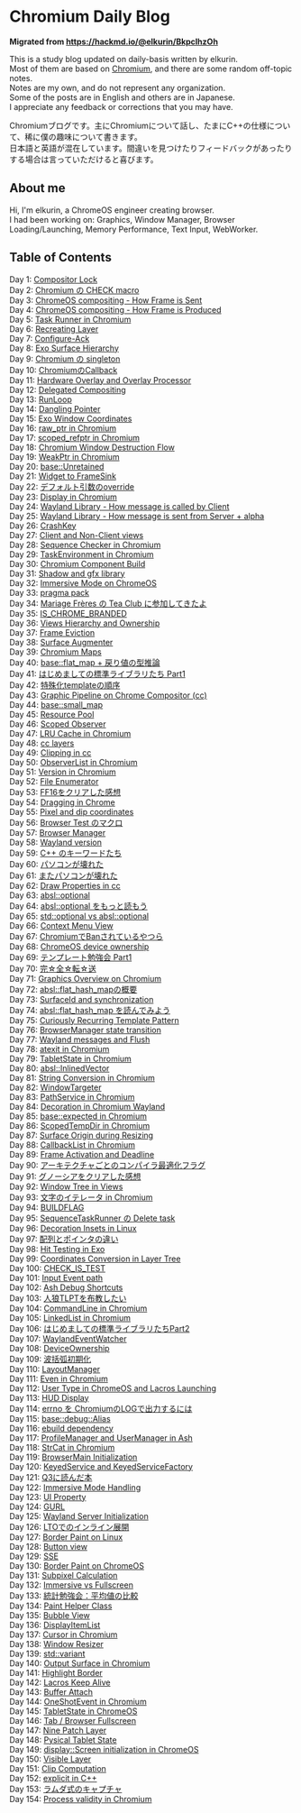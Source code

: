 # Chromium Daily Blog

**Migrated from https://hackmd.io/@elkurin/BkpclhzOh**

This is a study blog updated on daily-basis written by elkurin.  
Most of them are based on [Chromium](https://source.chromium.org/chromium/chromium/src), and there are some random off-topic notes.  
Notes are my own, and do not represent any organization.  
Some of the posts are in English and others are in Japanese.  
I appreciate any feedback or corrections that you may have.

Chromiumブログです。主にChromiumについて話し、たまにC++の仕様について、稀に僕の趣味について書きます。  
日本語と英語が混在しています。間違いを見つけたりフィードバックがあったりする場合は言っていただけると喜びます。

## About me
Hi, I'm elkurin, a ChromeOS engineer creating browser.  
I had been working on: Graphics, Window Manager, Browser Loading/Launching, Memory Performance, Text Input, WebWorker.

## Table of Contents
Day 1: [Compositor Lock](/docs/day1.md)  
Day 2: [Chromium の CHECK macro](/docs/day2.md)  
Day 3: [ChromeOS compositing - How Frame is Sent](/docs/day3.md)  
Day 4: [ChromeOS compositing - How Frame is Produced](/docs/day4.md)  
Day 5: [Task Runner in Chromium](/docs/day5.md)  
Day 6: [Recreating Layer](/docs/day6.md)  
Day 7: [Configure-Ack](/docs/day7.md)  
Day 8: [Exo Surface Hierarchy](/docs/day8.md)  
Day 9: [Chromium の singleton](/docs/day9.md)  
Day 10: [ChromiumのCallback](/docs/day10.md)  
Day 11: [Hardware Overlay and Overlay Processor](/docs/day11.md)  
Day 12: [Delegated Compositing](/docs/day12.md)  
Day 13: [RunLoop](/docs/day13.md)  
Day 14: [Dangling Pointer](/docs/day14.md)  
Day 15: [Exo Window Coordinates](/docs/day15.md)  
Day 16: [raw_ptr in Chromium](/docs/day16.md)  
Day 17: [scoped_refptr in Chromium](/docs/day17.md)  
Day 18: [Chromium Window Destruction Flow](/docs/day18.md)  
Day 19: [WeakPtr in Chromium](/docs/day19.md)  
Day 20: [base::Unretained](/docs/day20.md)  
Day 21: [Widget to FrameSink](/docs/day21.md)  
Day 22: [デフォルト引数のoverride](/docs/day22.md)  
Day 23: [Display in Chromium](/docs/day23.md)  
Day 24: [Wayland Library - How message is called by Client](/docs/day24.md)  
Day 25: [Wayland Library - How message is sent from Server + alpha](/docs/day25.md)  
Day 26: [CrashKey](/docs/day26.md)  
Day 27: [Client and Non-Client views](/docs/day27.md)  
Day 28: [Sequence Checker in Chromium](/docs/day28.md)  
Day 29: [TaskEnvironment in Chromium](/docs/day29.md)  
Day 30: [Chromium Component Build](/docs/day30.md)  
Day 31: [Shadow and gfx library](/docs/day31.md)  
Day 32: [Immersive Mode on ChromeOS](/docs/day32.md)  
Day 33: [pragma pack](/docs/day33.md)  
Day 34: [Mariage Frères の Tea Club に参加してきたよ](https://elkurin.hatenablog.com/entry/2023/06/28/235656)  
Day 35: [IS_CHROME_BRANDED](/docs/day35.md)  
Day 36: [Views Hierarchy and Ownership](/docs/day36.md)  
Day 37: [Frame Eviction](/docs/day37.md)  
Day 38: [Surface Augmenter](/docs/day38.md)  
Day 39: [Chromium Maps](/docs/day39.md)  
Day 40: [base::flat_map + 戻り値の型推論](/docs/day40.md)  
Day 41: [はじめましての標準ライブラリたち Part1](/docs/day41.md)  
Day 42: [特殊化templateの順序](/docs/day42.md)  
Day 43: [Graphic Pipeline on Chrome Compositor (cc)](/docs/day43.md)  
Day 44: [base::small_map](/docs/day44.md)  
Day 45: [Resource Pool](/docs/day45.md)  
Day 46: [Scoped Observer](/docs/day46.md)  
Day 47: [LRU Cache in Chromium](/docs/day47.md)  
Day 48: [cc layers](/docs/day48.md)  
Day 49: [Clipping in cc](/docs/day49.md)  
Day 50: [ObserverList in Chromium](/docs/day50.md)  
Day 51: [Version in Chromium](/docs/day51.md)  
Day 52: [File Enumerator](/docs/day52.md)  
Day 53: [FF16をクリアした感想](https://elkurin.hatenablog.com/entry/2023/07/17/232558)  
Day 54: [Dragging in Chrome](/docs/day54.md)  
Day 55: [Pixel and dip coordinates](/docs/day55.md)  
Day 56: [Browser Test のマクロ](/docs/day56.md)  
Day 57: [Browser Manager](/docs/day57.md)  
Day 58: [Wayland version](/docs/day58.md)  
Day 59: [C++ のキーワードたち](/docs/day59.md)  
Day 60: [パソコンが壊れた](/docs/day60.md)  
Day 61: [またパソコンが壊れた](/docs/day61.md)  
Day 62: [Draw Properties in cc](/docs/day62.md)  
Day 63: [absl::optional](/docs/day63.md)  
Day 64: [absl::optional をもっと読もう](/docs/day64.md)  
Day 65: [std::optional vs absl::optional](/docs/day65.md)  
Day 66: [Context Menu View](/docs/day66.md)  
Day 67: [ChromiumでBanされているやつら](/docs/day67.md)  
Day 68: [ChromeOS device ownership](/docs/day68.md)  
Day 69: [テンプレート勉強会 Part1](/docs/day69.md)  
Day 70: [完☆全☆転☆送](/docs/day70.md)  
Day 71: [Graphics Overview on Chromium](/docs/day71.md)  
Day 72: [absl::flat_hash_mapの概要](/docs/day72.md)  
Day 73: [SurfaceId and synchronization](/docs/day73.md)  
Day 74: [absl::flat_hash_map を読んでみよう](/docs/day74.md)  
Day 75: [Curiously Recurring Template Pattern](/docs/day75.md)  
Day 76: [BrowserManager state transition](/docs/day76.md)  
Day 77: [Wayland messages and Flush](/docs/day77.md)  
Day 78: [atexit in Chromium](/docs/day78.md)  
Day 79: [TabletState in Chromium](/docs/day79.md)  
Day 80: [absl::InlinedVector](/docs/day80.md)  
Day 81: [String Conversion in Chromium](/docs/day81.md)  
Day 82: [WindowTargeter](/docs/day82.md)  
Day 83: [PathService in Chromium](/docs/day83.md)  
Day 84: [Decoration in Chromium Wayland](/docs/day84.md)  
Day 85: [base::expected in Chromium](/docs/day85.md)  
Day 86: [ScopedTempDir in Chromium](/docs/day86.md)  
Day 87: [Surface Origin during Resizing](/docs/day87.md)  
Day 88: [CallbackList in Chromium](/docs/day88.md)  
Day 89: [Frame Activation and Deadline](/docs/day89.md)  
Day 90: [アーキテクチャごとのコンパイラ最適化フラグ](/docs/day90.md)  
Day 91: [グノーシアをクリアした感想](https://elkurin.hatenablog.com/entry/2023/08/25/010617)  
Day 92: [Window Tree in Views](/docs/day92.md)  
Day 93: [文字のイテレータ in Chromium](/docs/day93.md)  
Day 94: [BUILDFLAG](/docs/day94.md)  
Day 95: [SequenceTaskRunner の Delete task](/docs/day95.md)  
Day 96: [Decoration Insets in Linux](/docs/day96.md)  
Day 97: [配列とポインタの違い](/docs/day97.md)  
Day 98: [Hit Testing in Exo](/docs/day98.md)  
Day 99: [Coordinates Conversion in Layer Tree](/docs/day99.md)  
Day 100: [CHECK_IS_TEST](/docs/day100.md)  
Day 101: [Input Event path](/docs/day101.md)  
Day 102: [Ash Debug Shortcuts](/docs/day102.md)  
Day 103: [人狼TLPTを布教したい](https://elkurin.hatenablog.com/entry/2023/09/06/004514)  
Day 104: [CommandLine in Chromium](/docs/day104.md)  
Day 105: [LinkedList in Chromium](/docs/day105.md)  
Day 106: [はじめましての標準ライブラリたちPart2](/docs/day106.md)  
Day 107: [WaylandEventWatcher](/docs/day107.md)  
Day 108: [DeviceOwnership](/docs/day108.md)  
Day 109: [波括弧初期化](/docs/day109.md)  
Day 110: [LayoutManager](/docs/day110.md)  
Day 111: [Even in Chromium](docs/day111.md)  
Day 112: [User Type in ChromeOS and Lacros Launching](/docs/day112.md)  
Day 113: [HUD Display](/docs/day113.md)  
Day 114: [errno を ChromiumのLOGで出力するには](/docs/day114.md)  
Day 115: [base::debug::Alias](/docs/day115.md)  
Day 116: [ebuild dependency](/docs/day116.md)  
Day 117: [ProfileManager and UserManager in Ash](/docs/day117.md)  
Day 118: [StrCat in Chromium](/docs/day118.md)  
Day 119: [BrowserMain Initialization](/docs/day119.md)  
Day 120: [KeyedService and KeyedServiceFactory](/docs/day120.md)  
Day 121: [Q3に読んだ本](https://elkurin.hatenablog.com/entry/2023/10/05/213823)  
Day 122: [Immersive Mode Handling](/docs/day122.md)  
Day 123: [UI Property](/docs/day123.md)  
Day 124: [GURL](/docs/day124.md)  
Day 125: [Wayland Server Initialization](/docs/day125.md)  
Day 126: [LTOでのインライン展開](/docs/day126.md)  
Day 127: [Border Paint on Linux](/docs/day127.md)  
Day 128: [Button view](/docs/day128.md)  
Day 129: [SSE](/docs/day129.md)  
Day 130: [Border Paint on ChromeOS](/docs/day130.md)  
Day 131: [Subpixel Calculation](/docs/day131.md)  
Day 132: [Immersive vs Fullscreen](/docs/day132.md)  
Day 133: [統計勉強会：平均値の比較](/docs/day133.md)  
Day 134: [Paint Helper Class](/docs/day134.md)  
Day 135: [Bubble View](/docs/day135.md)  
Day 136: [DisplayItemList](/docs/day136.md)  
Day 137: [Cursor in Chromium](/docs/day137.md)  
Day 138: [Window Resizer](/docs/day138.md)  
Day 139: [std::variant](/docs/day139.md)  
Day 140: [Output Surface in Chromium](/docs/day140.md)  
Day 141: [Highlight Border](/docs/day141.md)  
Day 142: [Lacros Keep Alive](/docs/day142.md)  
Day 143: [Buffer Attach](/docs/day143.md)  
Day 144: [OneShotEvent in Chromium](/docs/day144.md)  
Day 145: [TabletState in ChromeOS](/docs/day145.md)  
Day 146: [Tab / Browser Fullscreen](/docs/day146.md)  
Day 147: [Nine Patch Layer](/docs/day147.md)  
Day 148: [Pysical Tablet State](/docs/day148.md)  
Day 149: [display::Screen initialization in ChromeOS](/docs/day149.md)  
Day 150: [Visible Layer](/docs/day150.md)  
Day 151: [Clip Computation](/docs/day151.md)  
Day 152: [explicit in C++](/docs/day152.md)  
Day 153: [ラムダ式のキャプチャ](/docs/day153.md)  
Day 154: [Process validity in Chromium](/docs/day154.md)  


